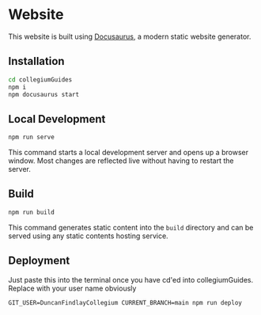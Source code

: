 # Website

This website is built using [Docusaurus](https://docusaurus.io/), a modern static website generator.

## Installation

```bash
cd collegiumGuides
npm i
npm docusaurus start
```

## Local Development

```bash
npm run serve
```

This command starts a local development server and opens up a browser window. Most changes are reflected live without having to restart the server.

## Build

```bash
npm run build
```

This command generates static content into the `build` directory and can be served using any static contents hosting service.

## Deployment

Just paste this into the terminal once you have cd'ed into collegiumGuides. Replace with your user name obviously

```
GIT_USER=DuncanFindlayCollegium CURRENT_BRANCH=main npm run deploy
```
